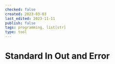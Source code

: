 ```yaml
---
checked: false
created: 2023-03-03
last_edited: 2023-11-11
publish: false
tags: programming, list[str]
type: tool
---
```

# Standard In Out and Error
